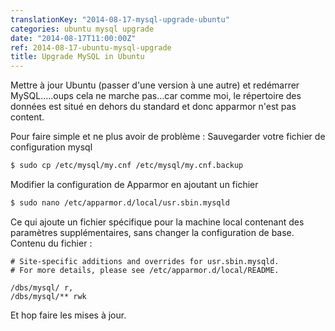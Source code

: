 ```yaml
---
translationKey: "2014-08-17-mysql-upgrade-ubuntu"
categories: ubuntu mysql upgrade
date: "2014-08-17T11:00:00Z"
ref: 2014-08-17-ubuntu-mysql-upgrade
title: Upgrade MySQL in Ubuntu
---
```


Mettre à jour Ubuntu (passer d'une version à une autre) et redémarrer MySQL.....oups cela ne marche pas...car comme moi, le répertoire des données est situé en dehors du standard et donc apparmor n'est pas content.

Pour faire simple et ne plus avoir de problème :
Sauvegarder votre fichier de configuration mysql

```bash
$ sudo cp /etc/mysql/my.cnf /etc/mysql/my.cnf.backup
```

Modifier la configuration de Apparmor en ajoutant un fichier

```bash
$ sudo nano /etc/apparmor.d/local/usr.sbin.mysqld
```

Ce qui ajoute un fichier spécifique pour la machine local contenant des paramètres supplémentaires, sans changer la configuration de base.
Contenu du fichier :

```
# Site-specific additions and overrides for usr.sbin.mysqld.
# For more details, please see /etc/apparmor.d/local/README.

/dbs/mysql/ r,
/dbs/mysql/** rwk
```

Et hop faire les mises à jour.
